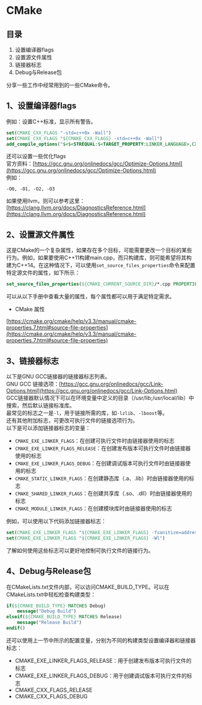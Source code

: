 # CMake

## 目录

1. 设置编译器flags
2. 设置源文件属性
3. 链接器标志
4. Debug与Release包

分享一些工作中经常用到的一些CMake命令。
<a name="Si5qc"></a>
## 1、设置编译器flags
例如：设置C++标准，显示所有警告。
```cmake
set(CMAKE_CXX_FLAGS "-std=c++0x -Wall")
set(CMAKE_CXX_FLAGS "${CMAKE_CXX_FLAGS} -std=c++0x -Wall")
add_compile_options("$<$<STREQUAL:$<TARGET_PROPERTY:LINKER_LANGUAGE>,CXX>:-std=c++11>")
```
还可以设置一些优化flags<br />官方资料：[https://gcc.gnu.org/onlinedocs/gcc/Optimize-Options.html](https://gcc.gnu.org/onlinedocs/gcc/Optimize-Options.html)<br />例如：
```
-O0, -O1, -O2, -O3
```
如果使用llvm，则可以参考这里：<br />[https://clang.llvm.org/docs/DiagnosticsReference.html](https://clang.llvm.org/docs/DiagnosticsReference.html)
<a name="xoat2"></a>
## 2、设置源文件属性
这是CMake的一个复杂属性，如果存在多个目标，可能需要更改一个目标的某些行为。例如，如果要使用C++11构建main.cpp，而只构建库，则可能希望将其构建为C++14。在这种情况下，可以使用`set_source_files_properties`命令来配置特定源文件的属性，如下所示：
```cmake
set_source_files_properties(${CMAKE_CURRENT_SOURCE_DIR}/*.cpp PROPERTIES COMPILE_FLAGS "-std=c++11")
```
可以从以下手册中查看大量的属性，每个属性都可以用于满足特定需求。

- CMake 属性

[https://cmake.org/cmake/help/v3.3/manual/cmake-properties.7.html#source-file-properties](https://cmake.org/cmake/help/v3.3/manual/cmake-properties.7.html#source-file-properties)
<a name="j3cJf"></a>
## 3、链接器标志
以下是GNU GCC链接器的链接器标志列表。<br />GNU GCC 链接选项：[https://gcc.gnu.org/onlinedocs/gcc/Link-Options.html](https://gcc.gnu.org/onlinedocs/gcc/Link-Options.html)<br />GCC链接器默认情况下可以在环境变量中定义的目录（/usr/lib;/usr/local/lib）中搜索，然后默认链接标准库。<br />最常见的标志之一是`-l`，用于链接所需的库，如`-lzlib`、`-lboost`等。<br />还有其他附加标志，可更改可执行文件的链接选项行为。<br />以下是可以添加链接器标志的变量：

- `CMAKE_EXE_LINKER_FLAGS`：在创建可执行文件时由链接器使用的标志
- `CMAKE_EXE_LINKER_FLAGS_RELEASE`：在创建发布版本可执行文件时由链接器使用的标志
- `CMAKE_EXE_LINKER_FLAGS_DEBUG`：在创建调试版本可执行文件时由链接器使用的标志
- `CMAKE_STATIC_LINKER_FLAGS`：在创建静态库（.a、.lib）时由链接器使用的标志
- `CMAKE_SHARED_LINKER_FLAGS`：在创建共享库（.so、.dll）时由链接器使用的标志
- `CMAKE_MODULE_LINKER_FLAGS`：在创建模块库时由链接器使用的标志

例如，可以使用以下代码添加链接器标志：
```cmake
set(CMAKE_EXE_LINKER_FLAGS "${CMAKE_EXE_LINKER_FLAGS} -fsanitize=address")
set(CMAKE_EXE_LINKER_FLAGS "${CMAKE_EXE_LINKER_FLAGS} -Wl")
```
了解如何使用这些标志可以更好地控制可执行文件的链接行为。
<a name="i2UwB"></a>
## 4、Debug与Release包
在CMakeLists.txt文件内部，可以访问CMAKE_BUILD_TYPE。可以在CMakeLists.txt中轻松检查构建类型：
```cmake
if(${CMAKE_BUILD_TYPE} MATCHES Debug)
    message("Debug Build")
elseif(${CMAKE_BUILD_TYPE} MATCHES Release)
    message("Release Build")
endif()
```
还可以使用上一节中所示的配置变量，分别为不同的构建类型设置编译器和链接器标志：

- CMAKE_EXE_LINKER_FLAGS_RELEASE：用于创建发布版本可执行文件的标志
- CMAKE_EXE_LINKER_FLAGS_DEBUG：用于创建调试版本可执行文件的标志
- CMAKE_CXX_FLAGS_RELEASE
- CMAKE_CXX_FLAGS_DEBUG
